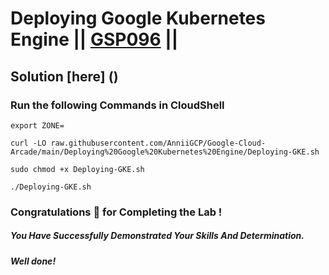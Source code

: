 # Deploying Google Kubernetes Engine || [GSP096](https://www.cloudskillsboost.google/games/4770/labs/31087) ||

## Solution [here] ()

### Run the following Commands in CloudShell
```
export ZONE=
```
```
curl -LO raw.githubusercontent.com/AnniiGCP/Google-Cloud-Arcade/main/Deploying%20Google%20Kubernetes%20Engine/Deploying-GKE.sh

sudo chmod +x Deploying-GKE.sh

./Deploying-GKE.sh
```
### Congratulations 🎉 for Completing the Lab !

##### *You Have Successfully Demonstrated Your Skills And Determination.*

#### *Well done!*

 

 
